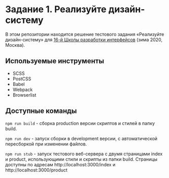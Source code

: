 # Задание 1. Реализуйте дизайн-систему

В этом репозитории находится решение тестового задания «Реализуйте дизайн-систему» для [16-й Школы разработки интерфейсов](https://yandex.ru/promo/academy/shri) (зима 2020, Москва).

## Используемые инструменты

- SCSS
- PostCSS
- Babel
- Webpack
- Browserlist

## Доступные команды

`npm run build` - сборка production версии скриптов и стилей в папку build.

`npm run dev` - запуск сборки в development версии, с автоматической пересборкой при изменении файлов.

`npm run stub` - запуск тестового веб-сервера с двумя страницами index и product, использующими стили и скрипты из папки build. 
Страницы доступны по адресам http://localhost:3000/index и http://localhost:3000/product 
